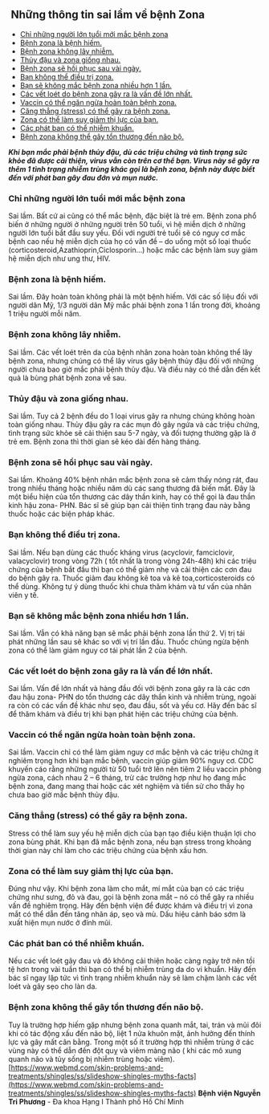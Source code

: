 ## ️ Những thông tin sai lầm về bệnh Zona

  * [Chỉ những người lớn tuổi mới mắc bệnh zona](https://bvnguyentriphuong.com.vn/benh-truyen-nhiem/nhung-thong-tin-sai-lam-ve-benh-zona#ch-nhng-ngi-ln-tui-mi-mcbnh-zona)
  * [Bệnh zona là bệnh hiếm.](https://bvnguyentriphuong.com.vn/benh-truyen-nhiem/nhung-thong-tin-sai-lam-ve-benh-zona#bnh-zona-l-bnh-him)
  * [Bệnh zona không lây nhiễm.](https://bvnguyentriphuong.com.vn/benh-truyen-nhiem/nhung-thong-tin-sai-lam-ve-benh-zona#bnh-zona-khng-ly-nhim)
  * [Thủy đậu và zona giống nhau.](https://bvnguyentriphuong.com.vn/benh-truyen-nhiem/nhung-thong-tin-sai-lam-ve-benh-zona#thy-u-v-zona-ging-nhau)
  * [Bệnh zona sẽ hồi phục sau vài ngày.](https://bvnguyentriphuong.com.vn/benh-truyen-nhiem/nhung-thong-tin-sai-lam-ve-benh-zona#bnh-zona-s-hi-phc-sau-vi-ngy)
  * [Bạn không thể điều trị zona. ](https://bvnguyentriphuong.com.vn/benh-truyen-nhiem/nhung-thong-tin-sai-lam-ve-benh-zona#bn-khng-th-iu-tr-zona)
  * [Bạn sẽ không mắc bệnh zona nhiều hơn 1 lần. ](https://bvnguyentriphuong.com.vn/benh-truyen-nhiem/nhung-thong-tin-sai-lam-ve-benh-zona#bn-s-khng-mc-bnh-zona-nhiu-hn-1-ln)
  * [Các vết loét do bệnh zona gây ra là vấn đề lớn nhất. ](https://bvnguyentriphuong.com.vn/benh-truyen-nhiem/nhung-thong-tin-sai-lam-ve-benh-zona#cc-vt-lot-do-bnh-zona-gy-ra-l-vn-ln-nht)
  * [Vaccin có thể ngăn ngừa hoàn toàn bệnh zona. ](https://bvnguyentriphuong.com.vn/benh-truyen-nhiem/nhung-thong-tin-sai-lam-ve-benh-zona#vaccin-c-th-ngn-nga-hon-ton-bnh-zona)
  * [Căng thẳng (stress) có thể gây ra bệnh zona. ](https://bvnguyentriphuong.com.vn/benh-truyen-nhiem/nhung-thong-tin-sai-lam-ve-benh-zona#cng-thng-stress-c-th-gy-ra-bnh-zona)
  * [Zona có thể làm suy giảm thị lực của bạn.](https://bvnguyentriphuong.com.vn/benh-truyen-nhiem/nhung-thong-tin-sai-lam-ve-benh-zona#zona-c-th-lm-suy-gim-th-lc-ca-bn)
  * [Các phát ban có thể nhiễm khuẩn. ](https://bvnguyentriphuong.com.vn/benh-truyen-nhiem/nhung-thong-tin-sai-lam-ve-benh-zona#cc-pht-ban-c-th-nhim-khun)
  * [Bệnh zona không thể gây tổn thương đến não bộ.](https://bvnguyentriphuong.com.vn/benh-truyen-nhiem/nhung-thong-tin-sai-lam-ve-benh-zona#bnh-zona-khng-thgy-tn-thng-n-no-b)


_**Khi bạn mắc phải bệnh thủy đậu, dù các triệu chứng và tình trạng sức khỏe đã được cải thiện, virus vẫn còn trên cơ thể bạn. Virus này sẽ gây ra thêm 1 tình trạng nhiễm trùng khác gọi là bệnh zona, bệnh này được biết đến với phát ban gây đau đớn và mụn nước.**_
### **Chỉ những người lớn tuổi mới mắc bệnh zona**
Sai lầm. Bất cứ ai cũng có thể mắc bệnh, đặc biệt là trẻ em. Bệnh zona phổ biến ở những người ở những người trên 50 tuổi, vì hệ miễn dịch ở những người lớn tuổi bắt đầu suy yếu. Đối với người trẻ tuổi sẽ có nguy cơ mắc bệnh cao nếu hệ miễn dịch của họ có vấn đề – do uống một số loại thuốc (corticosteroid,Azathioprin,Ciclosporin…) hoặc mắc các bệnh làm suy giảm hệ miễn dịch như ung thư, HIV.
### **Bệnh zona là bệnh hiếm.**
Sai lầm. Đây hoàn toàn không phải là một bệnh hiếm. Với các số liệu đối với người dân Mỹ, 1/3 người dân Mỹ mắc phải bệnh zona 1 lần trong đời, khoảng 1 triệu người mỗi năm.
### **Bệnh zona không lây nhiễm.**
Sai lầm. Các vết loét trên da của bệnh nhân zona hoàn toàn không thể lây bệnh zona, nhưng chúng có thể lây virus gây bệnh thủy đậu đối với những người chưa bao giờ mắc phải bệnh thủy đậu. Và điều này có thể dẫn đến kết quả là bùng phát bệnh zona về sau.
### **Thủy đậu và zona giống nhau.**
Sai lầm. Tuy cả 2 bệnh đều do 1 loại virus gây ra nhưng chúng không hoàn toàn giống nhau. Thủy đậu gây ra các mụn đỏ gây ngứa và các triệu chứng, tình trạng sức khỏe sẽ cải thiện sau 5-7 ngày, và đối tượng thường gặp là ở trẻ em. Bệnh zona thì thời gian sẽ kéo dài đến hàng tháng.
### **Bệnh zona sẽ hồi phục sau vài ngày.**
Sai lầm. Khoảng 40% bệnh nhân mắc bệnh zona sẽ cảm thấy nóng rát, đau trong nhiều tháng hoặc nhiều năm dù các sang thương đã biến mất. Đây là một biểu hiện của tổn thương các dây thần kinh, hay có thể gọi là đau thần kinh hậu zona- PHN. Bác sĩ sẽ giúp bạn cải thiện tình trạng đau này bằng thuốc hoặc các biện pháp khác.
### **Bạn không thể điều trị zona.**
Sai lầm. Nếu bạn dùng các thuốc kháng virus (acyclovir, famciclovir, valacyclovir) trong vòng 72h ( tốt nhất là trong vòng 24h-48h) khi các triệu chứng của bệnh bắt đầu thì bạn có thể giảm nhẹ và cải thiện các cơn đau do bệnh gây ra. Thuốc giảm đau không kê toa và kê toa,corticosteroids có thể dùng. Không tự ý dùng thuốc khi chưa thăm khám và tư vấn của nhân viên y tế.
### **Bạn sẽ không mắc bệnh zona nhiều hơn 1 lần.**
Sai lầm. Vẫn có khả năng bạn sẽ mắc phải bệnh zona lần thứ 2. Vị trị tái phát những lần sau sẽ khác so với vị trí lần đầu. Thuốc chủng ngừa bệnh zona có thể làm giảm nguy cơ tái phát lần 2 của bệnh.
### **Các vết loét do bệnh zona gây ra là vấn đề lớn nhất.**
Sai lầm. Vấn đề lớn nhất và hàng đầu đối với bệnh zona gây ra là các cơn đau hậu zona- PHN do tổn thương các dây thần kinh và nhiễm trùng, ngoài ra còn có các vấn đề khác như sẹo, đau đầu, sốt và yếu cơ. Hãy đến bác sĩ để thăm khám và điều trị khi bạn phát hiện các triệu chứng của bệnh.
### **Vaccin có thể ngăn ngừa hoàn toàn bệnh zona.**
Sai lầm. Vaccin chỉ có thể làm giảm nguy cơ mắc bệnh và các triệu chứng ít nghiêm trọng hơn khi bạn mắc bệnh, vaccin giúp giảm 90% nguy cơ. CDC khuyến cáo rằng những người từ 50 tuổi trở lên nên tiêm 2 liều vaccin phòng ngừa zona, cách nhau 2 – 6 tháng, trừ các trường hợp như họ đang mắc bệnh zona, đang mang thai hoặc các xét nghiệm và tiền sử cho thấy họ chưa bao giờ mắc bệnh thủy đậu.
### **Căng thẳng (stress) có thể gây ra bệnh zona.**
Stress có thể làm suy yếu hệ miễn dịch của bạn tạo điều kiện thuận lợi cho zona bùng phát. Khi bạn đã mắc bệnh zona, nếu bạn stress trong khoảng thời gian này chỉ làm cho các triệu chứng của bệnh xấu hơn.
### **Zona có thể làm suy giảm thị lực của bạn.**
Đúng như vậy. Khi bệnh zona làm cho mắt, mí mắt của bạn có các triệu chứng như sưng, đỏ và đau, gọi là bệnh zona mắt – nó có thể gây ra nhiều vấn đề nghiêm trọng. Hãy đến bệnh viện để được khám và điều trị vì zona mắt có thể dẫn đến tăng nhãn áp, sẹo và mù. Dấu hiệu cảnh báo sớm là xuất hiện mụn nước ở đỉnh mũi.
### **Các phát ban có thể nhiễm khuẩn.**
Nếu các vết loét gây đau và đỏ không cải thiện hoặc càng ngày trở nên tồi tệ hơn trong vài tuần thì bạn có thể bị nhiễm trùng da do vi khuẩn. Hãy đến bác sĩ ngay lập tức vì tình trạng nhiễm khuẩn này sẽ làm chậm lành các vết loét và gây sẹo cho làn da.
### **Bệnh zona không thể gây tổn thương đến não bộ.**
Tuy là trường hợp hiếm gặp nhưng bệnh zona quanh mắt, tai, trán và mũi đôi khi có tác động xấu đến não bộ, liệt 1 nửa khuôn mặt, ảnh hưởng đến thính lực và gây mất cân bằng. Trong một số ít trường hợp thì nhiễm trùng ở các vùng này có thể dẫn đến đột quỵ và viêm màng não ( khi các mô xung quanh não và tủy sống bị nhiễm trùng hoặc viêm).
[https://www.webmd.com/skin-problems-and-treatments/shingles/ss/slideshow-shingles-myths-facts](https://www.webmd.com/skin-problems-and-treatments/shingles/ss/slideshow-shingles-myths-facts)
**Bệnh viện Nguyễn Tri Phương** - Đa khoa Hạng I Thành phố Hồ Chí Minh
